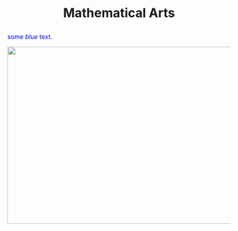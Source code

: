 # <p align="center">Mathematical Arts</p>
<span style="color:blue">some *blue* text</span>.
<p align="center">
<img src= "https://user-images.githubusercontent.com/66701331/182690192-f660b39b-cef0-4803-a0f2-7f2878e67e2c.png" width="600" height="400" class="center">
</p>
